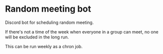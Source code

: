 # Random meeting bot

Discord bot for scheduling random meeting.

If there's not a time of the week when everyone in a group can meet, no one will be excluded in the long run.

This can be run weekly as a chron job.
